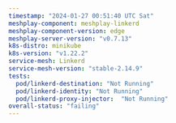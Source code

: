 ```yaml
---
timestamp: "2024-01-27 00:51:40 UTC Sat"
meshplay-component: meshplay-linkerd
meshplay-component-version: edge
meshplay-server-version: "v0.7.13"
k8s-distro: minikube
k8s-version: "v1.22.2"
service-mesh: Linkerd
service-mesh-version: "stable-2.14.9"
tests:
  pod/linkerd-destination: "Not Running"
  pod/linkerd-identity: "Not Running"
  pod/linkerd-proxy-injector:  "Not Running"
overall-status: "failing"
---
```

